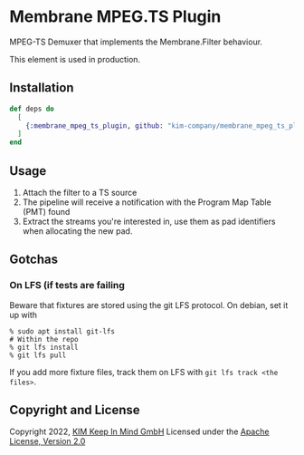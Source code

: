 # Membrane MPEG.TS Plugin
MPEG-TS Demuxer that implements the Membrane.Filter behaviour.

This element is used in production.

## Installation
```elixir
def deps do
  [
    {:membrane_mpeg_ts_plugin, github: "kim-company/membrane_mpeg_ts_plugin"}
  ]
end
```

## Usage
1. Attach the filter to a TS source
2. The pipeline will receive a notification with the Program Map Table (PMT) found
3. Extract the streams you're interested in, use them as pad identifiers when allocating the new pad.

## Gotchas
### On LFS (if tests are failing
Beware that fixtures are stored using the git LFS protocol. On debian, set it up
with
```
% sudo apt install git-lfs
# Within the repo
% git lfs install
% git lfs pull
```

If you add more fixture files, track them on LFS with `git lfs track <the
files>`.

## Copyright and License
Copyright 2022, [KIM Keep In Mind GmbH](https://www.keepinmind.info/)
Licensed under the [Apache License, Version 2.0](LICENSE)
